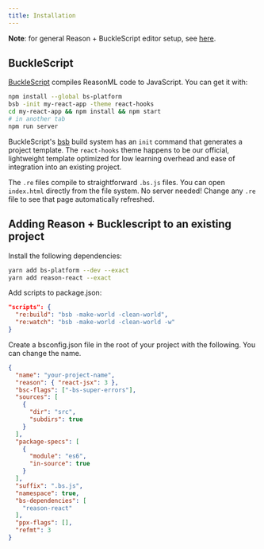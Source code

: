 ```yaml
---
title: Installation
---
```


**Note**: for general Reason + BuckleScript editor setup, see [here](https://reasonml.github.io/docs/en/editor-plugins).

## BuckleScript

[BuckleScript](http://bucklescript.github.io/) compiles ReasonML code to JavaScript. You can get it with:

```sh
npm install --global bs-platform
bsb -init my-react-app -theme react-hooks
cd my-react-app && npm install && npm start
# in another tab
npm run server
```

BuckleScript's [bsb](https://bucklescript.github.io/docs/en/build-overview.html) build system has an `init` command that generates a project template. The `react-hooks` theme happens to be our official, lightweight template optimized for low learning overhead and ease of integration into an existing project.

The `.re` files compile to straightforward `.bs.js` files. You can open `index.html` directly from the file system. No server needed! Change any `.re` file to see that page automatically refreshed.

## Adding Reason + Bucklescript to an existing project

Install the following dependencies:

```sh
yarn add bs-platform --dev --exact
yarn add reason-react --exact
```

Add scripts to package.json:

```json
"scripts": {
  "re:build": "bsb -make-world -clean-world",
  "re:watch": "bsb -make-world -clean-world -w"
}
```

Create a bsconfig.json file in the root of your project with the following. You can change the name.

```json
{
  "name": "your-project-name",
  "reason": { "react-jsx": 3 },
  "bsc-flags": ["-bs-super-errors"],
  "sources": [
    {
      "dir": "src",
      "subdirs": true
    }
  ],
  "package-specs": [
    {
      "module": "es6",
      "in-source": true
    }
  ],
  "suffix": ".bs.js",
  "namespace": true,
  "bs-dependencies": [
    "reason-react"
  ],
  "ppx-flags": [],
  "refmt": 3
}
```

